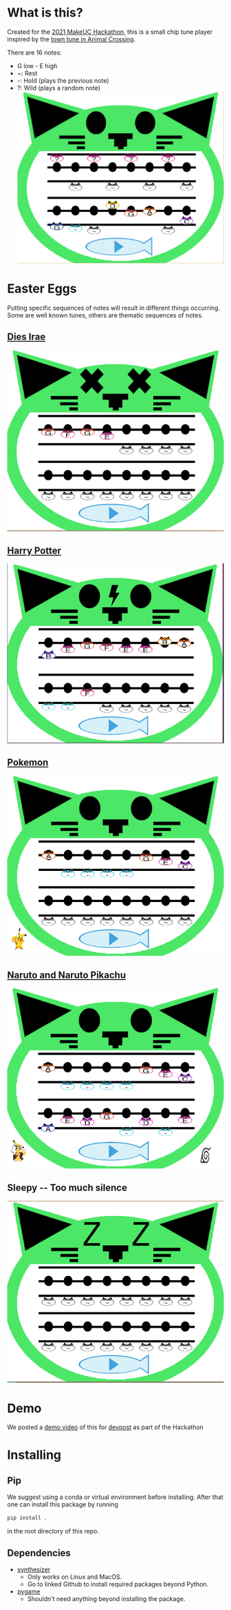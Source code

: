 # What is this?
Created for the [2021 MakeUC Hackathon](https://makeuc.io/), this is a small chip tune player inspired by the 
[town tune in Animal Crossing](https://animalcrossing.fandom.com/wiki/Town_tune).

There are 16 notes:
+ G low - E high
+ ~: Rest
+ -: Hold (plays the previous note)
+ ?: Wild (plays a random note)
![Example tune](example_screenshot.png?raw=true)

# Easter Eggs
Putting specific sequences of notes will result in different things 
occurring.
Some are well known tunes, others are thematic sequences of notes.
## [Dies Irae](https://en.wikipedia.org/wiki/Dies_irae)
![Example of using Dies Irae](easter_egg_screenshots/dies_irae.png?raw=true)
## [Harry Potter](https://en.wikipedia.org/wiki/Music_of_the_Harry_Potter_films)
![Example of using Harry Potter](easter_egg_screenshots/harry_potter.png?raw=true)
## [Pokemon](https://en.wikipedia.org/wiki/Pok%C3%A9mon_Theme)
![Example of using Pokemon](easter_egg_screenshots/pokemon.png?raw=true)
## [Naruto and Naruto Pikachu](https://en.wikipedia.org/wiki/Naruto)
![Example of using Naruto and Pokemon Together](easter_egg_screenshots/naruto_and_naruto_pokemon.png?raw=true)
## Sleepy -- Too much silence
![Example of sleepy kitty](easter_egg_screenshots/sleepy.png?raw=true)

# Demo
We posted a [demo video](https://youtu.be/MLxx63Jur7M) of this for 
[devpost](https://devpost.com/software/music-maker-2xf701) as part of the Hackathon

# Installing
## Pip
We suggest using a conda or virtual environment before installing.
After that one can install this package by running
```bash
pip install .
```
in the root directory of this repo.

## Dependencies
+ [synthesizer](https://github.com/yuma-m/synthesizer)
  + Only works on Linux and MacOS.
  + Go to linked Github to install required packages beyond Python.
+ [pygame](https://www.pygame.org/wiki/GettingStarted)
  + Shouldn't need anything beyond installing the package.
